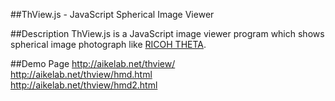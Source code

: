 ##ThView.js - JavaScript Spherical Image Viewer

##Description
ThView.js is a JavaScript image viewer program which shows spherical image photograph like [RICOH THETA](https://theta360.com/en/).

##Demo Page
http://aikelab.net/thview/  
http://aikelab.net/thview/hmd.html  
http://aikelab.net/thview/hmd2.html  

